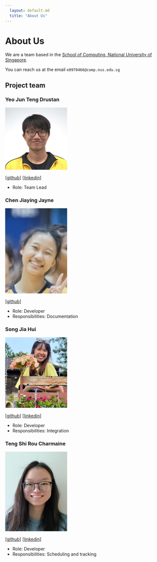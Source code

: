 ```yaml
---
  layout: default.md
  title: "About Us"
---
```


# About Us

We are a team based in the [School of Computing, National University of Singapore](http://www.comp.nus.edu.sg).

You can reach us at the email `e0970466@comp.nus.edu.sg`

## Project team

### Yeo Jun Teng Drustan

<img src="images/drustanyjt.png" width="200px">

[[github](https://github.com/drustanyjt)]
[[linkedin](https://www.linkedin.com/in/drustan/)]

* Role: Team Lead

### Chen Jiaying Jayne

<img src="images/jayne1010.png" width="200px">

[[github](http://github.com/Jayne1010)]

* Role: Developer
* Responsibilities: Documentation

### Song Jia Hui

<img src="images/jiahui0309.png" width="200px">

[[github](http://github.com/jiahui0309)]
[[linkedin](https://www.linkedin.com/in/song-jia-hui/)]

* Role: Developer
* Responsibilities: Integration

### Teng Shi Rou Charmaine

<img src="images/tengcharmaine.png" width="200px">

[[github](http://github.com/tengcharmaine)]
[[linkedin](https://www.linkedin.com/in/charmaine-teng/)]


* Role: Developer
* Responsibilities: Scheduling and tracking
